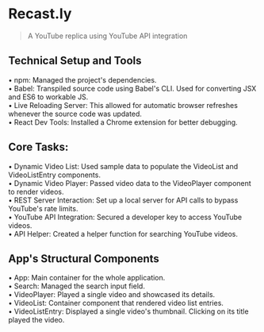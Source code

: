 # Recast.ly

> A YouTube replica using YouTube API integration 

## Technical Setup and Tools
• npm: Managed the project's dependencies.</br>
• Babel: Transpiled source code using Babel's CLI. Used for converting JSX and ES6 to workable JS.</br>
• Live Reloading Server: This allowed for automatic browser refreshes whenever the source code was updated.</br>
• React Dev Tools: Installed a Chrome extension for better debugging.</br>

## Core Tasks:
• Dynamic Video List: Used sample data to populate the VideoList and VideoListEntry components.</br>
• Dynamic Video Player: Passed video data to the VideoPlayer component to render videos.</br>
• REST Server Interaction: Set up a local server for API calls to bypass YouTube's rate limits.</br>
• YouTube API Integration: Secured a developer key to access YouTube videos.</br>
• API Helper: Created a helper function for searching YouTube videos.</br>

## App's Structural Components

• App: Main container for the whole application.</br>
• Search: Managed the search input field.</br>
• VideoPlayer: Played a single video and showcased its details.</br>
• VideoList: Container component that rendered video list entries.</br>
• VideoListEntry: Displayed a single video's thumbnail. Clicking on its title played the video.
